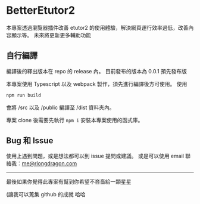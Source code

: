 # BetterEtutor2

本專案透過瀏覽器插件改善 etutor2 的使用體驗，解決網頁運行效率過低，改善內容顯示等。
未來將更新更多輔助功能

## 自行編譯
編譯後的釋出版本在 repo 的 release 內。
目前發布的版本為 0.0.1 預先發布版

本專案使用 Typescript 以及 webpack 製作，須先進行編譯後方可使用。
使用
```bash
npm run build 
```
會將 /src 以及 /public 編譯至 /dist 資料夾內。

專案 clone 後需要先執行 `npm i` 安裝本專案使用的函式庫。

## Bug 和 Issue
使用上遇到問題，或是想法都可以到 issue 提問或建議。
或是可以使用 email 聯絡我：[me@rlongdragon.com](mailto:me@rlongdragon.com)

---
最後如果你覺得此專案有幫到你希望不吝嗇給一顆星星

(讓我可以蒐集 github 的成就 哈哈